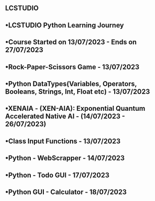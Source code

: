 ## LCSTUDIO 
## •LCSTUDIO Python Learning Journey
## •Course Started on 13/07/2023 - Ends on 27/07/2023
## •Rock-Paper-Scissors Game - 13/07/2023
## •Python DataTypes(Variables, Operators, Booleans, Strings, Int, Float etc) - 13/07/2023

## •XENAIA - (XEN-AIA): Exponential Quantum Accelerated Native AI - (14/07/2023 - 26/07/2023)

## •Class Input Functions - 13/07/2023
## •Python - WebScrapper - 14/07/2023
## •Python - Todo GUI - 17/07/2023
## •Python GUI - Calculator - 18/07/2023